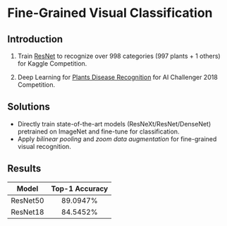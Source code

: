 # Fine-Grained Visual Classification

## Introduction
1. Train [ResNet](https://www.cv-foundation.org/openaccess/content_cvpr_2016/papers/He_Deep_Residual_Learning_CVPR_2016_paper.pdf) to recognize over 998 categories (997 plants + 1 others) for Kaggle Competition.

2. Deep Learning for [Plants Disease Recognition](./pdr) for AI Challenger 
2018 Competition.


## Solutions
* Directly train state-of-the-art models (ResNeXt/ResNet/DenseNet) pretrained
 on ImageNet and fine-tune for classification.
* Apply _bilinear pooling_ and _zoom data augmentation_ for fine-grained visual
 recognition.

## Results

| Model | Top-1 Accuracy |
| :---: | :---: |
| ResNet50 | 89.0947% |
| ResNet18 | 84.5452% |